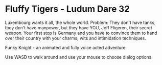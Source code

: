 # Fluffy Tigers - Ludum Dare 32

Luxembourg wants it all, the whole world. 
Problem: They don't have tanks, they don't have manpower, but they have YOU, Jeff Fligeren, their secret weapon. 
Your first stop is Germany and you have to convince them to hand over their country with your charms, wits and intimidation techniques. 

Funky Knight - an animated and fully voice acted adventure. 

Use WASD to walk around and use your mouse to choose dialog options.
